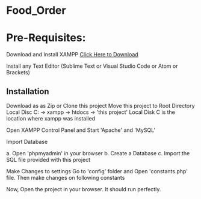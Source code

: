 # Food_Order
# Pre-Requisites:
Download and Install XAMPP 
[Click Here to Download](https://www.apachefriends.org/download.html)

Install any Text Editor (Sublime Text or Visual Studio Code or Atom or Brackets)

## Installation
Download as as Zip or Clone this project
Move this project to Root Directory
Local Disc C: -> xampp -> htdocs -> 'this project'
Local Disk C is the location where xampp was installed

Open XAMPP Control Panel and Start 'Apache' and 'MySQL'

Import Database

a. Open 'phpmyadmin' in your browser b. Create a Database c. Import the SQL file provided with this project

Make Changes to settings
Go to 'config' folder and Open 'constants.php' file. Then make changes on following constants

<?php 
//Start Session
session_start();

//Create Constants to Store Non Repeating Values
define('SITEURL', 'http://localhost/food-order/'); //Update the home URL of the project if you have changed port number or it's live on server
define('LOCALHOST', 'localhost');
define('DB_USERNAME', 'root');
define('DB_PASSWORD', '');
define('DB_NAME', 'food-order');
    
$conn = mysqli_connect(LOCALHOST, DB_USERNAME, DB_PASSWORD) or die(mysqli_error()); //Database Connection
$db_select = mysqli_select_db($conn, DB_NAME) or die(mysqli_error()); //SElecting Database 

?>
Now, Open the project in your browser. It should run perfectly.
